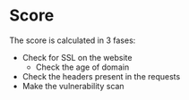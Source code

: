 # Score
The score is calculated in 3 fases:

- Check for SSL on the website
    - Check the age of domain
- Check the headers present in the requests
- Make the vulnerability scan
